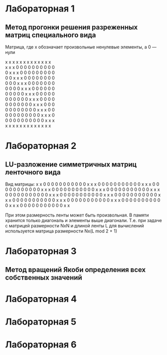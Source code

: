 # Лабораторная 1 
## Метод прогонки решения разреженных матриц специального вида
Матрица, где x обозначает произвольные ненулевые элементы, а 0 — нули

x x x x x x x x x x x x x  
x x x 0 0 0 0 0 0 0 0 0 0  
0 x x x 0 0 0 0 0 0 0 0 0  
0 0 x x x 0 0 0 0 0 0 0 0  
0 0 0 x x x 0 0 0 0 0 0 0  
0 0 0 0 x x x 0 0 0 0 0 0  
0 0 0 0 0 x x x 0 0 0 0 0  
0 0 0 0 0 0 x x x 0 0 0 0  
0 0 0 0 0 0 0 x x x 0 0 0  
0 0 0 0 0 0 0 0 x x x 0 0  
0 0 0 0 0 0 0 0 0 x x x 0  
0 0 0 0 0 0 0 0 0 0 x x x  
x x x x x x x x x x x x x  

# Лабораторная 2
## LU-разложение симметричных матриц ленточного вида

Вид матрицы:
x x 0 0 0 0 0 0 0 0 0 0 0
x x x 0 0 0 0 0 0 0 0 0 0
0 x x x 0 0 0 0 0 0 0 0 0
0 0 x x x 0 0 0 0 0 0 0 0
0 0 0 x x x 0 0 0 0 0 0 0
0 0 0 0 x x x 0 0 0 0 0 0
0 0 0 0 0 x x x 0 0 0 0 0
0 0 0 0 0 0 x x x 0 0 0 0
0 0 0 0 0 0 0 x x x 0 0 0
0 0 0 0 0 0 0 0 x x x 0 0
0 0 0 0 0 0 0 0 0 x x x 0
0 0 0 0 0 0 0 0 0 0 x x x
0 0 0 0 0 0 0 0 0 0 0 x x

При этом размерность ленты может быть произвольная.
В памяти хранится только диагональ и элементы выше диагонали. Т.е. при задаче с матрицей размерности NxN и длиной ленты L для вычислений используется матрица размерности Nx(L mod 2 + 1)

# Лабораторная 3 
## Метод вращений Якоби определения всех собственных значений

# Лабораторная 4

# Лабораторная 5 

# Лабораторная 6
